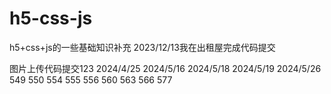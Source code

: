 # h5-css-js
h5+css+js的一些基础知识补充
2023/12/13我在出租屋完成代码提交

图片上传代码提交123
2024/4/25
2024/5/16
2024/5/18
2024/5/19
2024/5/26
549 550 554 555 556 560 563 566 577